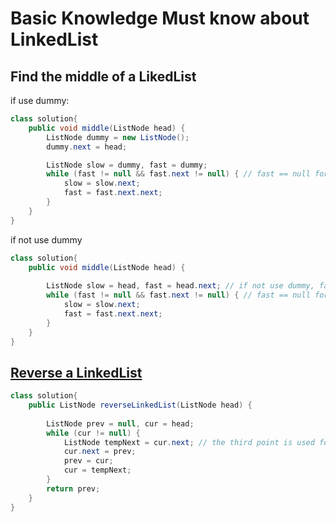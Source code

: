 # Basic Knowledge Must know about LinkedList

## Find the middle of a LikedList 

if use dummy: 
```java
class solution{
    public void middle(ListNode head) {
        ListNode dummy = new ListNode(); 
        dummy.next = head; 

        ListNode slow = dummy, fast = dummy; 
        while (fast != null && fast.next != null) { // fast == null for odd, fast.next == null for even 
            slow = slow.next; 
            fast = fast.next.next; 
        }
    }
}

``` 
if not use dummy 

```java
class solution{
    public void middle(ListNode head) {
       
        ListNode slow = head, fast = head.next; // if not use dummy, fast = slow.next;  
        while (fast != null && fast.next != null) { // fast == null for odd, fast.next == null for even 
            slow = slow.next; 
            fast = fast.next.next; 
        }
    }
}

```

## [Reverse a LinkedList](./Reverse_Linked_List)

```java
class solution{
    public ListNode reverseLinkedList(ListNode head) {
        
        ListNode prev = null, cur = head;
        while (cur != null) {
            ListNode tempNext = cur.next; // the third point is used for moving of the second pointer  
            cur.next = prev;
            prev = cur; 
            cur = tempNext;
        }
        return prev;
    }
}
```